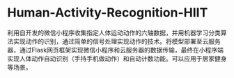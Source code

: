 # Human-Activity-Recognition-HIIT
利用自开发的微信小程序收集指定人体运动动作的六轴数据，并用机器学习分类算法实现动作的识别，通过简单的信号处理实现动作的技术。将模型部署至云服务器，通过Flask网页框架实现微信小程序和云服务器的数据传输，最终在小程序端实现人体动作自动识别（手持手机做动作）和自动计数功能。可以应用于居家健身等场景。
